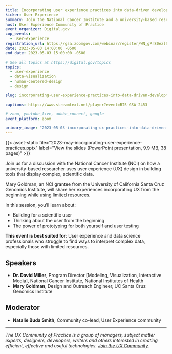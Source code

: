 ```yaml
---
title: Incorporating user experience practices into data-driven development of a biomedical software tool
kicker: User Experience
summary: Join the National Cancer Institute and a university-based researcher to discuss interpreting complex data.
host: User Experience Community of Practice
event_organizer: Digital.gov
cop_events:
  - user-experience
registration_url: https://gsa.zoomgov.com/webinar/register/WN_gPr80ezlSXeArAQvbBwUNw
date: 2023-05-03 14:00:00 -0500
end_date: 2023-05-03 15:00:00 -0500

# See all topics at https://digital.gov/topics
topics:
  - user-experience
  - data-visualization
  - human-centered-design
  - design

slug: incorporating-user-experience-practices-into-data-driven-development-of-a-biomedical-software-tool

captions: https://www.streamtext.net/player?event=BIS-GSA-2453

# zoom, youtube_live, adobe_connect, google
event_platform: zoom

primary_image: "2023-05-03-incorporating-ux-practices-into-data-driven-development-of-a-biomedical-software-tool-title-card"
---
```


{{< asset-static file="2023-may-incorporating-user-experience-practices.pptx" label="View the slides (PowerPoint presentation, 9.9 MB, 38 pages)" >}}

Join us for a discussion with the National Cancer Institute (NCI) on how a university-based researcher uses user experience (UX) design in building tools that display complex, scientific data.

Mary Goldman, an NCI grantee from the University of California Santa Cruz Genomics Institute, will share her experiences incorporating UX from the beginning while using limited resources.

In this session, you’ll learn about:

* Building for a scientific user
* Thinking about the user from the beginning
* The power of prototyping for both yourself and user testing

**This event is best suited for**: User experience and data science professionals who struggle to find ways to interpret complex data, especially those with limited resources.

## Speakers

* **Dr. David Miller**, Program Director \[Modeling, Visualization, Interactive Media], National Cancer Institute, National Institutes of Health
* **Mary Goldman**, Design and Outreach Engineer, UC Santa Cruz Genomics Institute

## Moderator

* **Natalie Buda Smith**, Community co-lead, User Experience community

- - -

*The UX Community of Practice is a group of managers, subject matter experts, designers, developers, writers and others interested in creating efficient, effective and useful technologies. [Join the UX Community](https://digital.gov/communities/user-experience/).*
